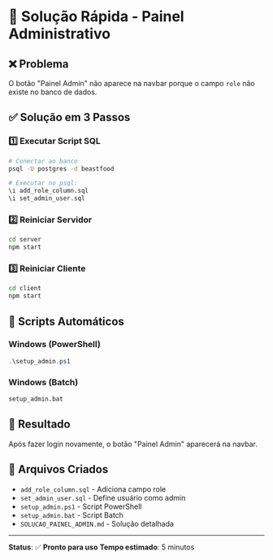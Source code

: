# 🚀 Solução Rápida - Painel Administrativo

## ❌ Problema
O botão "Painel Admin" não aparece na navbar porque o campo `role` não existe no banco de dados.

## ✅ Solução em 3 Passos

### 1️⃣ Executar Script SQL
```bash
# Conectar ao banco
psql -U postgres -d beastfood

# Executar no psql:
\i add_role_column.sql
\i set_admin_user.sql
```

### 2️⃣ Reiniciar Servidor
```bash
cd server
npm start
```

### 3️⃣ Reiniciar Cliente
```bash
cd client
npm start
```

## 🔧 Scripts Automáticos

### Windows (PowerShell)
```powershell
.\setup_admin.ps1
```

### Windows (Batch)
```cmd
setup_admin.bat
```

## 🎯 Resultado
Após fazer login novamente, o botão "Painel Admin" aparecerá na navbar.

## 📁 Arquivos Criados
- `add_role_column.sql` - Adiciona campo role
- `set_admin_user.sql` - Define usuário como admin
- `setup_admin.ps1` - Script PowerShell
- `setup_admin.bat` - Script Batch
- `SOLUCAO_PAINEL_ADMIN.md` - Solução detalhada

---
**Status**: ✅ **Pronto para uso**
**Tempo estimado**: 5 minutos


